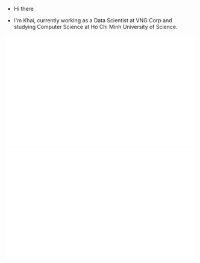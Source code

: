 * Hi there

* I'm Khai, currently working as a Data Scientist at VNG Corp and studying Computer Science at Ho Chi Minh University of Science.

<p align="center">
  <img src="https://github.com/ptkhai1203/ptkhai1203/blob/master/generated/overview.svg#gh-dark-mode-only" alt="Sublime's custom image"/>
  <img src="https://github.com/ptkhai1203/ptkhai1203/blob/master/generated/languages.svg#gh-dark-mode-only" alt="Sublime's custom image"/>
</p>
